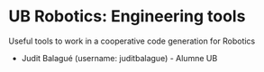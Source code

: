 # UB Robotics: Engineering tools

Useful tools to work in a cooperative code generation for Robotics
- Judit Balagué (username: juditbalague) - Alumne UB
